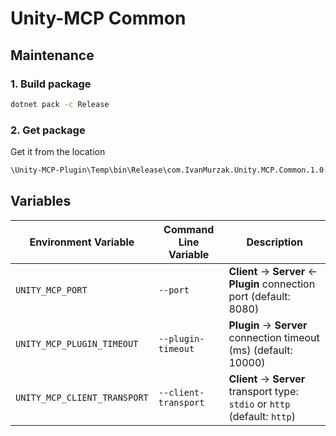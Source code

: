 
# Unity-MCP Common

## Maintenance

### 1. Build package

```bash
dotnet pack -c Release
```

### 2. Get package

Get it from the location

```txt
\Unity-MCP-Plugin\Temp\bin\Release\com.IvanMurzak.Unity.MCP.Common.1.0.5.nupkg
```

## Variables

| Environment Variable        | Command Line Variable | Description                                                                 |
|-----------------------------|-----------------------|-----------------------------------------------------------------------------|
| `UNITY_MCP_PORT`            | `--port`              | **Client** -> **Server** <- **Plugin** connection port (default: 8080)      |
| `UNITY_MCP_PLUGIN_TIMEOUT`  | `--plugin-timeout`    | **Plugin** -> **Server** connection timeout (ms) (default: 10000)           |
| `UNITY_MCP_CLIENT_TRANSPORT`| `--client-transport`  | **Client** -> **Server** transport type: `stdio` or `http` (default: `http`) |
